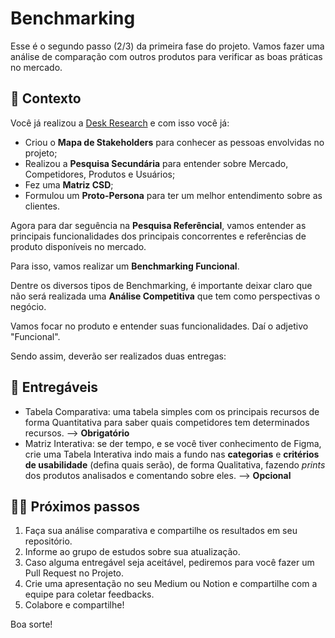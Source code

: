 # Benchmarking

Esse é o segundo passo (2/3) da primeira fase do projeto. Vamos fazer uma análise de comparação com outros produtos para verificar as boas práticas no mercado.

## 📙 Contexto

Você já realizou a [Desk Research](desk-research.md) e com isso você já:
* Criou o **Mapa de Stakeholders** para conhecer as pessoas envolvidas no projeto;
* Realizou a **Pesquisa Secundária** para entender sobre Mercado, Competidores, Produtos e Usuários;
* Fez uma **Matriz CSD**;
* Formulou um **Proto-Persona** para ter um melhor entendimento sobre as clientes.

Agora para dar seguência na **Pesquisa Referêncial**, vamos entender as principais funcionalidades dos principais concorrentes e referências de produto disponíveis no mercado.

Para isso, vamos realizar um **Benchmarking Funcional**.

Dentre os diversos tipos de Benchmarking, é importante deixar claro que não será realizada uma **Análise Competitiva** que tem como perspectivas o negócio.

Vamos focar no produto e entender suas funcionalidades. Daí o adjetivo "Funcional".

Sendo assim, deverão ser realizados duas entregas:

## 🎁 Entregáveis

* Tabela Comparativa: uma tabela simples com os principais recursos de forma Quantitativa para saber quais competidores tem determinados recursos. --> **Obrigatório**
* Matriz Interativa: se der tempo, e se você tiver conhecimento de Figma, crie uma Tabela Interativa indo mais a fundo nas **categorias** e **critérios de usabilidade** (defina quais serão), de forma Qualitativa, fazendo *prints* dos produtos analisados e comentando sobre eles. --> **Opcional**

## 🤸‍♀️ Próximos passos

1. Faça sua análise comparativa e compartilhe os resultados em seu repositório.
2. Informe ao grupo de estudos sobre sua atualização.
3. Caso alguma entregável seja aceitável, pediremos para você fazer um Pull Request no Projeto.
4. Crie uma apresentação no seu Medium ou Notion e compartilhe com a equipe para coletar feedbacks.
5. Colabore e compartilhe!

Boa sorte!
